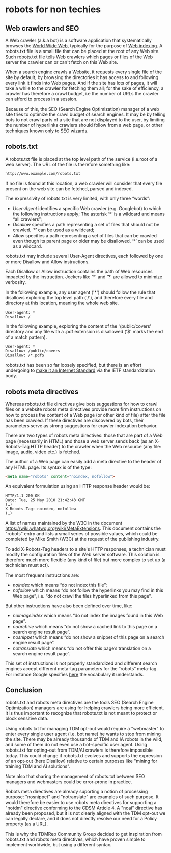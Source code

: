 # robots for non techies

## Web crawlers and SEO

A Web crawler (a.k.a bot)  is a software application that systematically browses the [World Wide Web](https://en.wikipedia.org/wiki/World_Wide_Web), typically for the purpose of [Web indexing](https://en.wikipedia.org/wiki/Web_indexing). A robots.txt file is a small file that can be placed at the root of any Web site. Such robots.txt file tells Web crawlers which pages or files of the Web server the crawler can or can't fetch on this Web site.

When a search engine crawls a Website, it requests every single file of the site by default, by browsing the directories it has access to and following every link it finds into Web pages. And if the site has lots of pages, it will take a while to the crawler for fetching them all; for the sake of efficiency, a crawler has therefore a crawl budget, i.e the number of URLs the crawler can afford to process in a session.

Because of this, the SEO (Search Engine Optimization) manager of a web site tries to optimize the crawl budget of search engines. It may be by telling bots to not crawl parts of a site that are not displayed to the user, by limiting the number of hyperlinks crawlers should follow from a web page, or other techniques known only to SEO wizards.

## robots.txt 

A robots.txt file is placed at the top level path of the service (i.e.root of a web server). The URL of the file is therefore something like: 

```
http://www.example.com/robots.txt
```

If no file is found at this location, a web crawler will consider that every file present on the web site can be fetched, parsed and indexed. 

The expressivity of robots.txt is very limited, with only three “words”:

- *User-Agent* identifies a specific Web crawler (e.g. Googlebot) to which the following instructions apply; The asterisk ‘*’ is a wildcard and means “all crawlers”;
- *Disallow* specifies a path representing a set of files that should not be crawled. ‘*’ can be used as a wildcard;
- *Allow* specifies a path representing a set of files that can be crawled even though its parent page or older may be disallowed. ‘*’ can be used as a wildcard.

robots.txt may include several User-Agent directives, each followed by one or more Disallow and Allow instructions.

Each Disallow or Allow instruction contains the path of Web resources impacted by the instruction. Jockers like '*' and '?' are allowed to minimize verbosity.

In the following example, any user agent ('*') should follow the rule that disallows exploring the top level path ('/'), and therefore every file and directory at this location, meaning the whole web site.

```
User-agent: *
Disallow: /
```

In the following example, exploring the content of the '/public/covers' directory and any file with a .pdf extension is disallowed ('$' marks the end of a match pattern).

```
User-agent: *
Disallow: /public/covers
Disallow: /*.pdf$
```

robots.txt has been so far loosely specified, but there is an effort undergoing to [make it an Internet Standard](https://tools.ietf.org/html/draft-koster-rep-00) via the IETF standardization body. 

## robots meta directives 

Whereas robots.txt file directives give bots suggestions for how to crawl files on a website robots meta directives provide more firm instructions on how to process the content of a Web page (or other kind of file) after the file has been crawled. If these directives are discovered by bots, their parameters serve as strong suggestions for crawler indexation behavior. 

There are two types of robots meta directives: those that are part of a Web page (necessarily in HTML) and those a web server sends back (as an X-Robots-Tag HTTP header) to the crawler when the Web resource (any file: image, audio, video etc.) is fetched. 

The author of a Web page can easily add a meta directive to the header of any HTML page. Its syntax is of the type:

``` html
<meta name="robots" content="noindex, nofollow">
```

An equivalent formulation using an HTTP response header would be:

``` http
HTTP/1.1 200 OK
Date: Tue, 25 May 2010 21:42:43 GMT
(…)
X-Robots-Tag: noindex, nofollow
(…)
````

A list of <meta> names maintained by the W3C in the document https://wiki.whatwg.org/wiki/MetaExtensions. This document contains the "robots" entry and lists a small series of possible values, which could be completed by Mike Smith (W3C) at the request of the publishing industry.

To add X-Robots-Tag headers to a site's HTTP responses, a technician must modify the configuration files of the Web server software. This solution is therefore much more flexible (any kind of file) but more complex to set up (a technician must act). 

The most frequent instructions are:

- *noindex* which means “do not index this file”;
- *nofollow* which means “do not follow the hyperlinks you may find in this Web page”, i.e. “do not crawl the files hyperlinked from this page”.

But other instructions have also been defined over time, like: 

- *noimageindex* which means “do not index the images found in this Web page”. 
- *noarchive* which means “do not show a cached link to this page on a search engine result page”.
- *nosnippet* which means “do not show a snippet of this page on a search engine result page”.
- *notranslate* which means “do not offer this page’s translation on a search engine result page”.

This set of instructions is not properly standardized and different search engines accept different meta-tag parameters for the “robots” meta-tag. For instance Google specifies [here](https://developers.google.com/search/reference/robots_meta_tag) the vocabulary it understands.

## Conclusion

robots.txt and robots meta directives are the tools SEO (Search Engine Optimization) managers are using for helping crawlers being more efficient. It is thus important to recognize that robots.txt is not meant to protect or block sensitive data.

Using robots.txt for managing TDM opt-out would require a "webmaster" to enter every single user agent (i.e. bot name) he wants to stop from mining the site. There may be already thousands of TDM and IA robots in the wild, and some of them do not even use a bot-specific user agent. Using robots.txt for opting-out from TDM/AI crawlers is therefore impossible today. This could change if robots.txt evolves and supports the expression of an opt-out (here Disallow) relative to certain purposes like "mining for training TDM and AI solutions". 

Note also that sharing the management of robots.txt between SEO managers and webmasters could be error-prone in practice.  

Robots meta directives are already suporting a notion of processing purpose: "nosnippet" and "notranslate" are examples of such purpose. It would therefore be easier to use robots meta directives for supporting a "notdm" directive conforming to the CDSM Article 4. A "noai" directive has already been proposed, but it is not clearly aligned with the TDM opt-out we can legally declare, and it does not directly resolve our need for a Policy property (as a URL). 

This is why the TDMRep Community Group decided to get inspiration from robots.txt and robots meta directives, which have proven simple to implement worldwide, but using a different syntax. 
